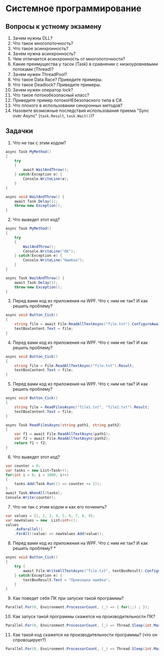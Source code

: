 ﻿# Системное программирование
## Вопросы к устному экзамену
1. Зачем нужны DLL?
2. Что такое многопоточность?
3. Что такое асинхронность?
4. Зачем нужна асинхронность?
5. Чем отличается асинхронность от многопоточности?
6. Какие преимущества у тасок (Task) в сравнении с низкоуровневыми потоками (Thread)?
7. Зачем нужен ThreadPool?
8. Что такое Data Race? Приведите примеры.
9. Что такое Deadlock? Приведите примеры.
10. Зачем нужен оператор lock?
11. Что такое потокобезопасный класс?
12. Приведите пример потокоНЕбезопасного типа в C#.
13. Что плохого в использовании синхронных методов?
14. Назовите возможные последствия использования приема "Sync over Async" (`task.Result`, `task.Wait()`)?

## Задачки
1. Что не так с этим кодом?
```csharp
async Task MyMethod()
{
    try
    {
        await WaitAndThrow();
    } catch(Exception e) {
        Console.WriteLine(e);
    }
}

async void WaitAndThrow() {
    await Task.Delay(1);
    throw new Exception();
}
```
2. Что выведет этот код?
```csharp
async Task MyMethod()
{
    try
    {
        WaitAndThrow();
        Console.WriteLine("ОК");
    } catch(Exception e) {
        Console.WriteLine("Ошибка");
    }
}

async Task WaitAndThrow() {
    await Task.Delay(1);
    throw new Exception();
}
```
3. Перед вами код из приложения на WPF. Что с ним не так? И как решить проблему?
```csharp
async void Button_Cick()
{
    string file = await File.ReadAllTextAsync("file.txt").ConfigureAwait(false);
    textBoxContent.Text = file;
}
```
4. Перед вами код из приложения на WPF. Что с ним не так? И как решить проблему?
```csharp
async void Button_Cick()
{
    string file = File.ReadAllTextAsync("file.txt").Result;
    textBoxContent.Text = file;
}
```
5. Перед вами код из приложения на WPF. Что с ним не так? И как решить проблему?
```csharp
async void Button_Cick()
{
    string file = ReadFilesAsync("file1.txt", "file2.txt").Result;
    textBoxContent.Text = file;
}

async Task ReadFilesAsync(string path1, string path2)
{
    var f1 = await File.ReadAllTextAsync(path1);
    var f2 = await File.ReadAllTextAsync(path2);
    return f1 + f2;
}
```

6. Что выведет этот код?
```csharp
var counter = 0;
var tasks = new List<Task>();
for(int i = 0; i < 1000; i++)
{
    tasks.Add(Task.Run(() => counter += 2));
}
await Task.WhenAll(tasks);
Console.Write(counter);
```

7. Что не так с этим кодом и как его починить?
```csharp
var values = {1, 2, 3, 4, 5, 6, 7, 8, 9};
var newValues = new  List<int>();
values
    .AsParallel()
    .ForAll((value) => newValues.Add(value));
```
8. Перед вами код из приложения на WPF. Что с ним не так? И как решить проблему? *
```csharp
async void Button_Cick()
{
    try {
        await File.WriteAllTextAsync("file.txt", textBoxResult).ConfigureAwait(false);
    } catch(Exception e) {
        textBoxResult.Text = "Произошла ошибка";
    }
}
```
9. Как поведет себя ПК при запуске такой программы?
```csharp
Parallel.For(0, Environment.ProcessorCount, (_) => { for(;;) ; });
```
10. Как запуск такой программы скажется на производительности ПК?
```csharp
Parallel.For(0, Environment.ProcessorCount, (_) => Thread.Sleep(int.MaxValue));
```
11. Как такой код скажется на производительности программы? (что он спровоцирует?)
```csharp
Parallel.For(0, Environment.ProcessorCount, (_) => Thread.Sleep(int.MaxValue));
```
